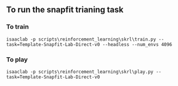 ## To run the snapfit trianing task

### To train
```shell
isaaclab -p scripts\reinforcement_learning\skrl\train.py --task=Template-Snapfit-Lab-Direct-v0 --headless --num_envs 4096
```

### To play
```shell
isaaclab -p scripts\reinforcement_learning\skrl\play.py --task=Template-Snapfit-Lab-Direct-v0
```